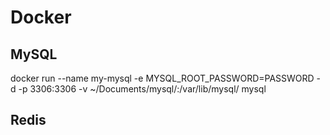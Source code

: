 # Docker

## MySQL
docker run --name my-mysql -e MYSQL_ROOT_PASSWORD=PASSWORD -d -p 3306:3306 -v ~/Documents/mysql/:/var/lib/mysql/ mysql

## Redis
